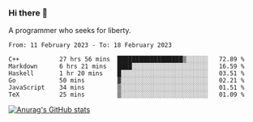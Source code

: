 ### Hi there 👋

<!--
**shejialuo/shejialuo** is a ✨ _special_ ✨ repository because its `README.md` (this file) appears on your GitHub profile.

Here are some ideas to get you started:

- 🔭 I’m currently working on ...
- 🌱 I’m currently learning ...
- 👯 I’m looking to collaborate on ...
- 🤔 I’m looking for help with ...
- 💬 Ask me about ...
- 📫 How to reach me: ...
- 😄 Pronouns: ...
- ⚡ Fun fact: ...
-->

A programmer who seeks for liberty.

<!--START_SECTION:waka-->

```text
From: 11 February 2023 - To: 18 February 2023

C++           27 hrs 56 mins  ██████████████████▒░░░░░░   72.89 %
Markdown      6 hrs 21 mins   ████░░░░░░░░░░░░░░░░░░░░░   16.59 %
Haskell       1 hr 20 mins    █░░░░░░░░░░░░░░░░░░░░░░░░   03.51 %
Go            50 mins         ▓░░░░░░░░░░░░░░░░░░░░░░░░   02.21 %
JavaScript    34 mins         ▒░░░░░░░░░░░░░░░░░░░░░░░░   01.51 %
TeX           25 mins         ▒░░░░░░░░░░░░░░░░░░░░░░░░   01.09 %
```

<!--END_SECTION:waka-->

[![Anurag's GitHub stats](https://github-readme-stats.vercel.app/api?username=shejialuo&show_icons=true&theme=dracula)](https://github.com/anuraghazra/github-readme-stats)
